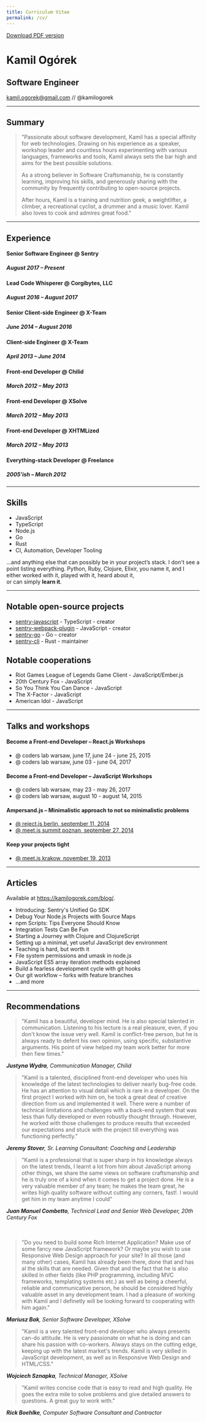 ```yaml
---
title: Curriculum Vitae
permalink: /cv/
---
```


<a href="/cv.pdf" class="cv-pdf-download">Download PDF version</a>

<div class="cv-header">
  <h1>Kamil Ogórek</h1>
  <h2>Software Engineer</h2>
  <a href="mailto:kamil.ogorek@gmail.com">kamil.ogorek@gmail.com</a> // @kamilogorek
</div>

<hr/>

## Summary

<blockquote>
  <p>"Passionate about software development, Kamil has a special affinity for web technologies. Drawing on his experience as a speaker, workshop leader and countless hours experimenting with various languages, frameworks and tools, Kamil always sets the bar high and aims for the best possible solutions.</p>
  <p>As a strong believer in Software Craftsmanship, he is constantly learning, improving his skills, and generously sharing with the community by frequently contributing to open-source projects.</p>
  <p>After hours, Kamil is a training and nutrition geek, a weightlifter, a climber, a recreational cyclist, a drummer and a music lover. Kamil also loves to cook and admires great food."</p>
</blockquote>

<hr/>

## Experience

#### Senior Software Engineer @ Sentry

##### August 2017 – Present

#### Lead Code Whisperer @ Corgibytes, LLC

##### August 2016 – August 2017

#### Senior Client-side Engineer @ X-Team

##### June 2014 – August 2016

#### Client-side Engineer @ X-Team

##### April 2013 – June 2014

#### Front-end Developer @ Chilid

##### March 2012 – May 2013

#### Front-end Developer @ XSolve

##### March 2012 – May 2013

#### Front-end Developer @ XHTMLized

##### March 2012 – May 2013

#### Everything-stack Developer @ Freelance

##### 2005'ish – March 2012

<hr/>

## Skills

- JavaScript
- TypeScript
- Node.js
- Go
- Rust
- CI, Automation, Developer Tooling

...and anything else that can possibly be in your project’s stack. I don't see a point listing everything. Python, Ruby, Clojure, Elixir, you name it, and I either worked with it, played with it, heard about it,<br />or can simply **learn it**.

<hr/>

## Notable open-source projects

- <a href="https://github.com/getsentry/sentry-javascript">sentry-javascript</a> - TypeScript - creator
- <a href="https://github.com/getsentry/sentry-webpack-plugin">sentry-webpack-plugin</a> - JavaScript - creator
- <a href="https://github.com/getsentry/sentry-go">sentry-go</a> - Go - creator
- <a href="https://github.com/getsentry/sentry-cli">sentry-cli</a> - Rust - maintainer

## Notable cooperations

- Riot Games League of Legends Game Client - JavaScript/Ember.js
- 20th Century Fox - JavaScript
- So You Think You Can Dance - JavaScript
- The X-Factor - JavaScript
- American Idol - JavaScript

<hr/>

## Talks and workshops

#### Become a Front-end Developer – React.js Workshops

- @ coders lab warsaw, june 17, june 24 - june 25, 2015
- @ coders lab warsaw, june 03 - june 04, 2017

#### Become a Front-end Developer – JavaScript Workshops

- @ coders lab warsaw, may 23 - may 26, 2017
- @ coders lab warsaw, august 10 - august 14, 2015

#### Ampersand.js – Minimalistic approach to not so minimalistic problems

- <a href="https://www.youtube.com/watch?v=2Rzxn-xaFkg">@ reject.js berlin, september 11, 2014</a>
- <a href="https://www.youtube.com/watch?v=RaegaTWgHXU">@ meet.js summit poznan, september 27, 2014</a>

#### Keep your projects tight

- <a href="https://speakerdeck.com/kamilogorek/keep-your-projects-tight">@ meet.js krakow, november 19, 2013</a>

<hr/>

## Articles

Available at <a href="https://kamilogorek.com/blog/">https://kamilogorek.com/blog/</a>.

- Introducing: Sentry's Unified Go SDK
- Debug Your Node.js Projects with Source Maps
- npm Scripts: Tips Everyone Should Know
- Integration Tests Can Be Fun
- Starting a Journey with Clojure and ClojureScript
- Setting up a minimal, yet useful JavaScript dev environment
- Teaching is hard, but worth it
- File system permissions and umask in node.js
- JavaScript ES5 array iteration methods explained
- Build a fearless development cycle with git hooks
- Our git workflow – forks with feature branches
- ...and more

<hr/>

## Recommendations

<blockquote>"Kamil has a beautiful, developer mind. He is also special talented in communication. Listening to his lecture is a real pleasure, even, if you don't know the issue very well. Kamil is conflict-free person, but he is always ready to defent his own opinion, using specific, substantive arguments. His point of view helped my team work better for more then fiew times."</blockquote>
<cite><strong>Justyna Wydra</strong>, Communication Manager, Chilid</cite>

<blockquote>"Kamil is a talented, disciplined front-end developer who uses his knowledge of the latest technologies to deliver nearly bug-free code. He has an attention to visual detail which is rare in a developer. On the first project I worked with him on, he took a great deal of creative direction from us and implemented it well. There were a number of technical limitations and challenges with a back-end system that was less than fully developed or even robustly thought through. However, he worked with those challenges to produce results that exceeded our expectations and stuck with the project till everything was functioning perfectly."</blockquote>
<cite><strong>Jeremy Stover</strong>, Sr. Learning Consultant: Coaching and Leadership</cite>

<blockquote>"Kamil is a professional that is super sharp in his knowledge always on the latest trends, I learnt a lot from him about JavaScript among other things, we share the same views on software craftsmanship and he is truly one of a kind when it comes to get a project done. He is a very valuable member of any team; he makes the team great, he writes high quality software without cutting any corners, fast!. I would get him in my team anytime I could"</blockquote>
<cite><strong>Juan Manuel Combetto</strong>, Technical Lead and Senior Web Developer, 20th Century Fox</cite>

<br class="hidden-pdf-bump" />
<br class="hidden-pdf-bump" />
<br class="hidden-pdf-bump" />

<blockquote>"Do you need to build some Rich Internet Application? Make use of some fancy new JavaScript framework? Or maybe you wish to use Responsive Web Design approach for your site? In all those (and many other) cases, Kamil has already been there, done that and has al the skills that are needed. Given that and the fact that he is also skilled in other fields (like PHP programming, including MVC frameworks, templating systems etc.) as well as being a cheerful, reliable and communicative person, he should be considered highly valuable asset in any development team. I had a pleasure of working with Kamil and I definetly will be looking forward to cooperating with him again."</blockquote>
<cite><strong>Mariusz Bak</strong>, Senior Software Developer, XSolve</cite>

<blockquote>"Kamil is a very talented front-end developer who always presents can-do attitude. He is very passionate on what he is doing and can share his passion with co-workers. Always stays on the cutting edge, keeping up with the latest market's trends. Kamil is very skilled in JavaScript development, as well as in Responsive Web Design and HTML/CSS."</blockquote>
<cite><strong>Wojciech Sznapka</strong>, Technical Manager, XSolve</cite>

<blockquote>"Kamil writes concise code that is easy to read and high quality. He goes the extra mile to solve problems and give detailed answers to questions. A great guy to work with."</blockquote>
<cite><strong>Rick Boehlke</strong>, Computer Software Consultant and Contractor</cite>
